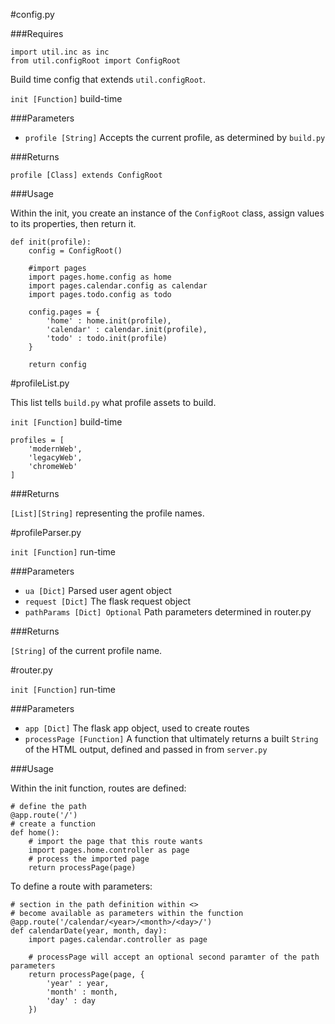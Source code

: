 #config.py

###Requires

	import util.inc as inc
	from util.configRoot import ConfigRoot

Build time config that extends `util.configRoot`.

`init [Function]` build-time

###Parameters

- `profile [String]` Accepts the current profile, as determined by `build.py`

###Returns

`profile [Class] extends ConfigRoot`

###Usage

Within the init, you create an instance of the `ConfigRoot` class, assign values to its properties, then return it.

	def init(profile):
		config = ConfigRoot()
	
		#import pages
		import pages.home.config as home
		import pages.calendar.config as calendar
		import pages.todo.config as todo
		
		config.pages = {
			'home' : home.init(profile),
			'calendar' : calendar.init(profile),
			'todo' : todo.init(profile)	
		}
		
		return config

#profileList.py

This list tells `build.py` what profile assets to build. 

`init [Function]` build-time

	profiles = [
		'modernWeb',
		'legacyWeb',
		'chromeWeb'
	]

###Returns

`[List][String]` representing the profile names.

#profileParser.py

`init [Function]` run-time

###Parameters

- `ua [Dict]` Parsed user agent object 
- `request [Dict]` The flask request object 
- `pathParams [Dict] Optional` Path parameters determined in router.py

###Returns

`[String]` of the current profile name.

#router.py

`init [Function]` run-time

###Parameters

- `app [Dict]` The flask app object, used to create routes
- `processPage [Function]` A function that ultimately returns a built `String` of the HTML output, defined and passed in from `server.py`

###Usage

Within the init function, routes are defined:
	
	# define the path
	@app.route('/') 
	# create a function
	def home():
		# import the page that this route wants
		import pages.home.controller as page
		# process the imported page
		return processPage(page)

To define a route with parameters:
	
	# section in the path definition within <> 
	# become available as parameters within the function
	@app.route('/calendar/<year>/<month>/<day>/')
	def calendarDate(year, month, day):
		import pages.calendar.controller as page
		
		# processPage will accept an optional second paramter of the path parameters
		return processPage(page, {
			'year' : year,
			'month' : month,
			'day' : day
		})
	
